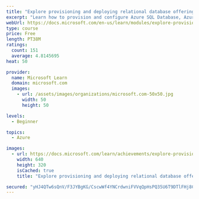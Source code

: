 ```yaml
---
title: "Explore provisioning and deploying relational database offerings in Azure"
excerpt: "Learn how to provision and configure Azure SQL Database, Azure Database for PostgreSQL, and Azure Database for MySQL."
webUrl: https://docs.microsoft.com/en-us/learn/modules/explore-provision-deploy-relational-database-offerings-azure/
type: course
price: Free
length: PT38M
ratings:
  count: 151
  average: 4.8145695
heat: 50

provider:
  name: Microsoft Learn
  domain: microsoft.com
  images:
    - url: /assets/images/organizations/microsoft.com-50x50.jpg
      width: 50
      height: 50

levels:
  - Beginner

topics:
  - Azure

images:
  - url: https://docs.microsoft.com/learn/achievements/explore-provision-deploy-relational-database-offerings-azure-social.png
    width: 640
    height: 320
    isCached: true
    title: "Explore provisioning and deploying relational database offerings in Azure"

secured: "yHJ4QTw6sQnV/F3JYBgKG/CscwWf4YNCrdwniFVVqQpHsPQ35U6T9DTlFHj8CR2aygOZtyL+nMA3KMQieKhlVOEjFLcltp8fm68co6EtMQgsJo6IK9/UVQlB7cx0wmgU0SBKyE3FQMhJzZWFY3EjWQVVVd4/EoAeJNy0hyk3dzgmzmBJvgDIG64TkW8+OahZSrDeewLe0KJXJBfiWb0+AafJqQlyMZ0LN/Of/rAChzFrmKlxsOu1tRTtkDskTGlIBcyZYzkSp9UPyj7Ph7O4KA7+jPHgx5MAz9yY2qbknmXCNHt1o+8DwPCyr/ZkFgyLd80IjqeYzEIewYEov7zxAWyOT0/8/k+mrLVcXmD8fPCc4T0Gwz7KdKvNCqdeqMLUiigXPIjv89CP/dK+iqmjiF6Fn2cXjhl83OE2eCdbQ5g=;FL4+rFgQ1xQiNGqrV5a7ug=="
---
```


